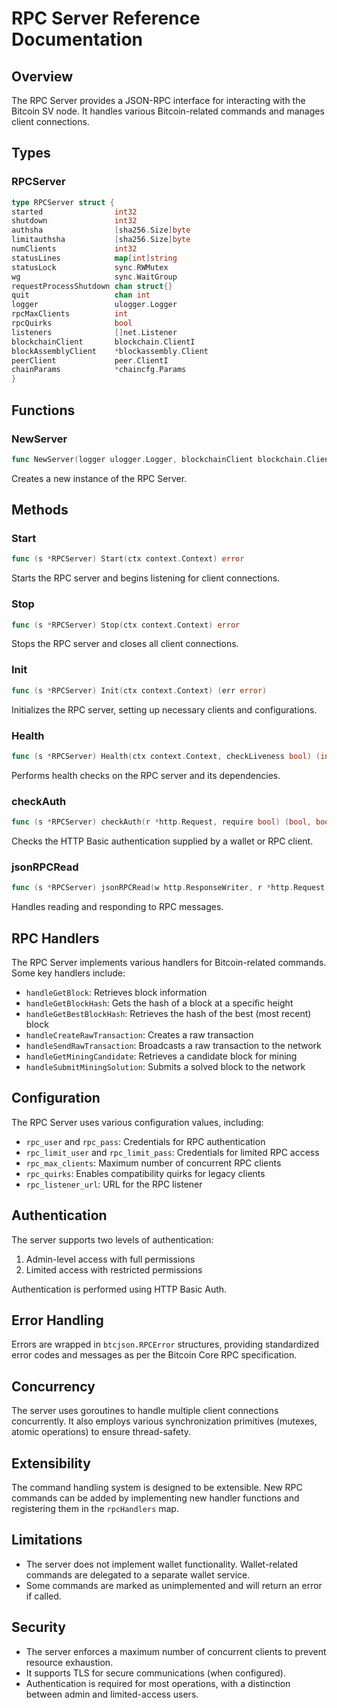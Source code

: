 # RPC Server Reference Documentation

## Overview

The RPC Server provides a JSON-RPC interface for interacting with the Bitcoin SV node. It handles various Bitcoin-related commands and manages client connections.

## Types

### RPCServer

```go
type RPCServer struct {
started                int32
shutdown               int32
authsha                [sha256.Size]byte
limitauthsha           [sha256.Size]byte
numClients             int32
statusLines            map[int]string
statusLock             sync.RWMutex
wg                     sync.WaitGroup
requestProcessShutdown chan struct{}
quit                   chan int
logger                 ulogger.Logger
rpcMaxClients          int
rpcQuirks              bool
listeners              []net.Listener
blockchainClient       blockchain.ClientI
blockAssemblyClient    *blockassembly.Client
peerClient             peer.ClientI
chainParams            *chaincfg.Params
}
```

## Functions

### NewServer

```go
func NewServer(logger ulogger.Logger, blockchainClient blockchain.ClientI) (*RPCServer, error)
```

Creates a new instance of the RPC Server.

## Methods

### Start

```go
func (s *RPCServer) Start(ctx context.Context) error
```

Starts the RPC server and begins listening for client connections.

### Stop

```go
func (s *RPCServer) Stop(ctx context.Context) error
```

Stops the RPC server and closes all client connections.

### Init

```go
func (s *RPCServer) Init(ctx context.Context) (err error)
```

Initializes the RPC server, setting up necessary clients and configurations.

### Health

```go
func (s *RPCServer) Health(ctx context.Context, checkLiveness bool) (int, string, error)
```

Performs health checks on the RPC server and its dependencies.

### checkAuth

```go
func (s *RPCServer) checkAuth(r *http.Request, require bool) (bool, bool, error)
```

Checks the HTTP Basic authentication supplied by a wallet or RPC client.

### jsonRPCRead

```go
func (s *RPCServer) jsonRPCRead(w http.ResponseWriter, r *http.Request, isAdmin bool)
```

Handles reading and responding to RPC messages.

## RPC Handlers

The RPC Server implements various handlers for Bitcoin-related commands. Some key handlers include:

- `handleGetBlock`: Retrieves block information
- `handleGetBlockHash`: Gets the hash of a block at a specific height
- `handleGetBestBlockHash`: Retrieves the hash of the best (most recent) block
- `handleCreateRawTransaction`: Creates a raw transaction
- `handleSendRawTransaction`: Broadcasts a raw transaction to the network
- `handleGetMiningCandidate`: Retrieves a candidate block for mining
- `handleSubmitMiningSolution`: Submits a solved block to the network

## Configuration

The RPC Server uses various configuration values, including:

- `rpc_user` and `rpc_pass`: Credentials for RPC authentication
- `rpc_limit_user` and `rpc_limit_pass`: Credentials for limited RPC access
- `rpc_max_clients`: Maximum number of concurrent RPC clients
- `rpc_quirks`: Enables compatibility quirks for legacy clients
- `rpc_listener_url`: URL for the RPC listener

## Authentication

The server supports two levels of authentication:

1. Admin-level access with full permissions
2. Limited access with restricted permissions

Authentication is performed using HTTP Basic Auth.

## Error Handling

Errors are wrapped in `btcjson.RPCError` structures, providing standardized error codes and messages as per the Bitcoin Core RPC specification.

## Concurrency

The server uses goroutines to handle multiple client connections concurrently. It also employs various synchronization primitives (mutexes, atomic operations) to ensure thread-safety.

## Extensibility

The command handling system is designed to be extensible. New RPC commands can be added by implementing new handler functions and registering them in the `rpcHandlers` map.

## Limitations

- The server does not implement wallet functionality. Wallet-related commands are delegated to a separate wallet service.
- Some commands are marked as unimplemented and will return an error if called.

## Security

- The server enforces a maximum number of concurrent clients to prevent resource exhaustion.
- It supports TLS for secure communications (when configured).
- Authentication is required for most operations, with a distinction between admin and limited-access users.
